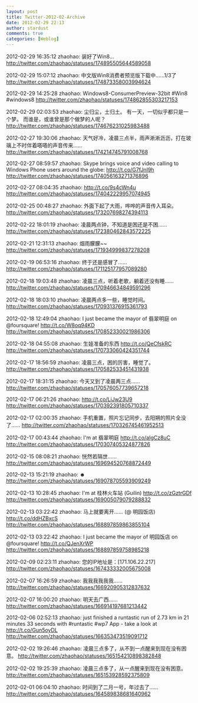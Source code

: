 ```yaml
---
layout: post
title: Twitter-2012-02-Archive
date: 2012-02-29 22:13
author: stardust
comments: true
categories: [Weblog]
---
```

2012-02-29 16:35:12
zhaohao: 装好了Win8...
http://twitter.com/zhaohao/statuses/174895505644589058

2012-02-29 15:07:12
zhaohao: 中文版Win8消费者预览版下载中......1/3了
http://twitter.com/zhaohao/statuses/174873358003994624

2012-02-29 14:25:28
zhaohao: Windows8-ConsumerPreview-32bit #Win8 #windows8
http://twitter.com/zhaohao/statuses/174862855303217153

2012-02-29 02:03:53
zhaohao: 尘归尘，土归土。 有一天，一切似乎都只是一个梦。 而谁是，或谁曾是那个做梦的人呢？
http://twitter.com/zhaohao/statuses/174676231025983488

2012-02-27 19:30:06
zhaohao: 天气好冷，凌晨三点半，雨声淅淅沥沥，打在玻璃上不时伴着嗒嗒的声音传来……
http://twitter.com/zhaohao/statuses/174214745791008768

2012-02-27 08:59:57
zhaohao: Skype brings voice and video calling to Windows Phone users around the globe: http://t.co/G7fJnI9h
http://twitter.com/zhaohao/statuses/174056163271376896

2012-02-27 08:04:35
zhaohao: http://t.co/9s4cWn4u
http://twitter.com/zhaohao/statuses/174042229957074945

2012-02-25 00:48:27
zhaohao: 外面下起了大雨，哗哗的声音传入耳朵。
http://twitter.com/zhaohao/statuses/173207698274394113

2012-02-22 18:01:19
zhaohao: 凌晨两点钟，不知道是困还是不困……
http://twitter.com/zhaohao/statuses/172380462843572225

2012-02-21 12:31:13
zhaohao: 烟雨朦朦~~
http://twitter.com/zhaohao/statuses/171934999837278208

2012-02-19 06:53:16
zhaohao: 终于还是感冒了……
http://twitter.com/zhaohao/statuses/171125177957089280

2012-02-18 19:03:48
zhaohao: 凌晨三点，听着老歌，躺着还没有睡……
http://twitter.com/zhaohao/statuses/170946634849591296

2012-02-18 18:03:10
zhaohao: 凌晨两点多一些，睡觉时间。
http://twitter.com/zhaohao/statuses/170931376915361793

2012-02-18 12:49:04
zhaohao: I just became the mayor of 翡翠明庭 on @foursquare! http://t.co/W8oq94KD
http://twitter.com/zhaohao/statuses/170852330021986306

2012-02-18 04:55:08
zhaohao: 生娃准备的东西 http://t.co/QeCfskRC
http://twitter.com/zhaohao/statuses/170733060424351744

2012-02-17 18:56:59
zhaohao: 凌晨三点，困的厉害，睡觉了。
http://twitter.com/zhaohao/statuses/170582533451431938

2012-02-17 18:31:15
zhaohao: 今天又到了凌晨两三点……
http://twitter.com/zhaohao/statuses/170576057739657218

2012-02-17 06:21:26
zhaohao: http://t.co/LiJw23U9
http://twitter.com/zhaohao/statuses/170392391805710337

2012-02-17 02:00:35
zhaohao: 手机重置，照片忘记同步，去阳朔的照片全没了……
http://twitter.com/zhaohao/statuses/170326745461952513

2012-02-17 00:43:44
zhaohao: I'm at 翡翠明庭 http://t.co/aIgCz8uC
http://twitter.com/zhaohao/statuses/170307405324877826

2012-02-15 08:08:21
zhaohao: 恍然若隔世……
http://twitter.com/zhaohao/statuses/169694520768872449

2012-02-13 15:21:19
zhaohao: ☻
http://twitter.com/zhaohao/statuses/169078705593909249

2012-02-13 10:28:45
zhaohao: I'm at 桂林火车站 (Guilin) http://t.co/zGztrGDf
http://twitter.com/zhaohao/statuses/169005079079288832

2012-02-13 03:22:42
zhaohao: 马上就要离开…… (@ 明园饭店) http://t.co/ddHZBxcS
http://twitter.com/zhaohao/statuses/168897859863855104

2012-02-13 03:22:42
zhaohao: I just became the mayor of 明园饭店 on @foursquare! http://t.co/QJenXrWP
http://twitter.com/zhaohao/statuses/168897859758985218

2012-02-09 02:23:11
zhaohao: 您的IP地址是：[171.106.22.217]
http://twitter.com/zhaohao/statuses/167433332005675008

2012-02-07 16:26:59
zhaohao: 我我我我我我……
http://twitter.com/zhaohao/statuses/166920905312837632

2012-02-07 16:00:20
zhaohao: 明天去广西……
http://twitter.com/zhaohao/statuses/166914197681213442

2012-02-06 02:52:13
zhaohao: just finished a runtastic run of 2.73 km in 21 minutes 33 seconds with #runtastic #wp7 App - take a look at http://t.co/Gun5oyDL
http://twitter.com/zhaohao/statuses/166353473519091712

2012-02-02 19:26:46
zhaohao: 凌晨三点多了，从不到一点醒来到现在没有困意。
http://twitter.com/zhaohao/statuses/165154210898382848

2012-02-02 19:25:39
zhaohao: 凌晨三点多了，从一点醒来到现在没有困意。
http://twitter.com/zhaohao/statuses/165153928592375809

2012-02-01 06:04:10
zhaohao: 时间到了二月一号，年过去了……
http://twitter.com/zhaohao/statuses/164589838681640962
